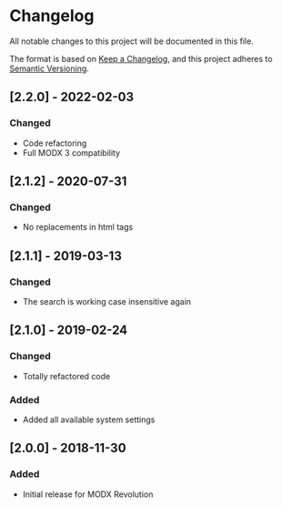 # Changelog

All notable changes to this project will be documented in this file.

The format is based on [Keep a Changelog](https://keepachangelog.com/en/1.0.0/),
and this project adheres to [Semantic Versioning](https://semver.org/spec/v2.0.0.html).

## [2.2.0] - 2022-02-03

### Changed

- Code refactoring
- Full MODX 3 compatibility

## [2.1.2] - 2020-07-31

### Changed

- No replacements in html tags

## [2.1.1] - 2019-03-13

### Changed

- The search is working case insensitive again

## [2.1.0] - 2019-02-24

### Changed

- Totally refactored code

### Added

- Added all available system settings

## [2.0.0] - 2018-11-30

### Added

- Initial release for MODX Revolution
